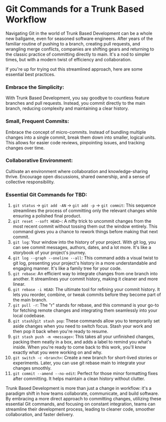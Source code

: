 # Git Commands for a Trunk Based Workflow

Navigating Git in the world of Trunk Based Development can be a whole new ballgame, even for seasoned software
engineers.
After years of the familiar routine of pushing to a branch, creating pull requests, and wrangling merge conflicts,
companies are shifting gears and returning to the classic practice of committing directly to main.
It's a nod to simpler times, but with a modern twist of efficiency and collaboration.

If you're up for trying out this streamlined approach, here are some essential best practices.

### Embrace the Simplicity:

With Trunk Based Development, you say goodbye to countless feature branches and pull requests.
Instead, you commit directly to the main branch, reducing complexity and maintaining a clear history.

### Small, Frequent Commits:

Embrace the concept of micro-commits.
Instead of bundling multiple changes into a single commit, break them down into smaller, logical units.
This allows for easier code reviews, pinpointing issues, and tracking changes over time.

### Collaborative Environment:

Cultivate an environment where collaboration and knowledge-sharing thrive.
Encourage open discussions, shared ownership, and a sense of collective responsibility.

### Essential Git Commands for TBD:

1. `git status` → `git add -AN` → `git add -p` → `git commit`: This sequence streamlines the process of committing only
   the relevant changes while ensuring a polished final product.
1. `git reset --soft HEAD~`: A nifty trick to uncommit changes from the most recent commit without tossing them out the
   window entirely. This command gives you a chance to rework things before making that next commit.
1. `git log`: Your window into the history of your project. With git log, you can see commit messages, authors, dates,
   and a lot more. It's like a storybook of your project's journey.
1. `git log --graph --oneline --all`: This command adds a visual twist to git log, presenting your project's history in
   a more understandable and engaging manner. It's like a family tree for your code.
1. `git rebase`: An efficient way to integrate changes from one branch into another. It streamlines your commit history,
   making it cleaner and more linear.
1. `git rebase -i HEAD`: The ultimate tool for refining your commit history. It lets you reorder, combine, or tweak
   commits before they become part of the main branch.
1. `git pull -r`: The "r" stands for rebase, and this command is your go-to for fetching remote changes and integrating
   them seamlessly into your local codebase.
1. `git stash`/`git stash pop`: These commands allow you to temporarily set aside changes when you need to switch focus.
   Stash your work and then pop it back when you're ready to resume.
1. `git stash push -m <message>`: This takes all your unfinished changes, packing them neatly in a box, and adds a label
   to remind you what's inside. When you're ready to come back to this work, you'll know exactly what you were working
   on and why.
1. `git switch -c <branch>`: Create a new branch for short-lived stories or experiments. Later, you can use git rebase
   main to integrate your changes smoothly.
1. `git commit --amend --no-edit`: Perfect for those minor formatting fixes after committing. It helps maintain a clean
   history without clutter.

Trunk Based Development is more than just a change in workflow: it's a paradigm shift in how teams collaborate,
communicate, and build software.
By embracing a more direct approach to committing changes, utilizing these essential Git commands, and focusing on
constant integration, teams can streamline their development process, leading to cleaner code, smoother collaboration,
and faster delivery.